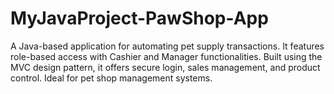 # MyJavaProject-PawShop-App
A Java-based application for automating pet supply transactions. It features role-based access with Cashier and Manager functionalities. Built using the MVC design pattern, it offers secure login, sales management, and product control. Ideal for pet shop management systems.
